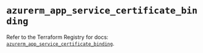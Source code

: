 # `azurerm_app_service_certificate_binding`

Refer to the Terraform Registry for docs: [`azurerm_app_service_certificate_binding`](https://registry.terraform.io/providers/hashicorp/azurerm/4.13.0/docs/resources/app_service_certificate_binding).
